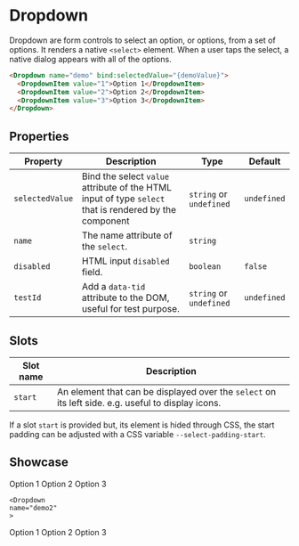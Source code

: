 <script lang="ts">
    import Dropdown from "$lib/components/Dropdown.svelte";
    import DropdownItem from "$lib/components/DropdownItem.svelte";
    import {IconUser} from "$lib/icons";
</script>

# Dropdown

Dropdown are form controls to select an option, or options, from a set of options. It renders a native `<select>` element. When a user taps the select, a native dialog appears with all of the options.

```html
<Dropdown name="demo" bind:selectedValue="{demoValue}">
  <DropdownItem value="1">Option 1</DropdownItem>
  <DropdownItem value="2">Option 2</DropdownItem>
  <DropdownItem value="3">Option 3</DropdownItem>
</Dropdown>
```

## Properties

| Property        | Description                                                                                            | Type                    | Default     |
| --------------- | ------------------------------------------------------------------------------------------------------ | ----------------------- | ----------- |
| `selectedValue` | Bind the select `value` attribute of the HTML input of type `select` that is rendered by the component | `string` or `undefined` | `undefined` |
| `name`          | The name attribute of the `select`.                                                                    | `string`                |             |
| `disabled`      | HTML input `disabled` field.                                                                           | `boolean`               | `false`     |
| `testId`        | Add a `data-tid` attribute to the DOM, useful for test purpose.                                        | `string` or `undefined` | `undefined` |

## Slots

| Slot name | Description                                                                                        |
| --------- | -------------------------------------------------------------------------------------------------- |
| `start`   | An element that can be displayed over the `select` on its left side. e.g. useful to display icons. |

If a slot `start` is provided but, its element is hided through CSS, the start padding can be adjusted with a CSS variable `--select-padding-start`.

## Showcase

<div class="card-grid">
    <Dropdown
    name="demo1"
    >
<DropdownItem value="1">Option 1</DropdownItem>
<DropdownItem value="2">Option 2</DropdownItem>
<DropdownItem value="3">Option 3</DropdownItem>
</Dropdown>

    <Dropdown
    name="demo2"
    >

<div slot="start" style="padding: 0 0 0 var(--padding)"><IconUser /></div>
<DropdownItem value="1">Option 1</DropdownItem>
<DropdownItem value="2">Option 2</DropdownItem>
<DropdownItem value="3">Option 3</DropdownItem>
</Dropdown>
</div>
